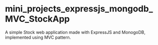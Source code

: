 # mini_projects_expressjs_mongodb_MVC_StockApp
A simple Stock web application made with ExpressJS and MonogoDB, implemented using MVC pattern.
